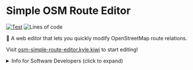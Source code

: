 # Simple OSM Route Editor

[![Test](https://github.com/k-yle/osm-simple-route-editor/actions/workflows/ci.yml/badge.svg)](https://github.com/k-yle/osm-simple-route-editor/actions/workflows/ci.yml)
![Lines of code](https://img.shields.io/tokei/lines/github/k-yle/osm-simple-route-editor?color=green)

📍 A web editor that lets you quickly modify OpenStreetMap route relations.

Visit [osm-simple-route-editor.kyle.kiwi](https://osm-simple-route-editor.kyle.kiwi) to start editing!

<details>
<summary>Info for Software Developers (click to expand)</summary>

**Setup:**

- Install VSCode
- Install NodeJS v18 or newer
- Install yarn
- Clone the repo
- run `yarn` to install dependencies

**Usage:**

- run `yarn start` to start the dev server - you must use `127.0.0.1:3000`, `localhost:3000` won't work due to the way OSM OAuth works
- run `yarn lint` and `yarn test` to check the code

</details>
